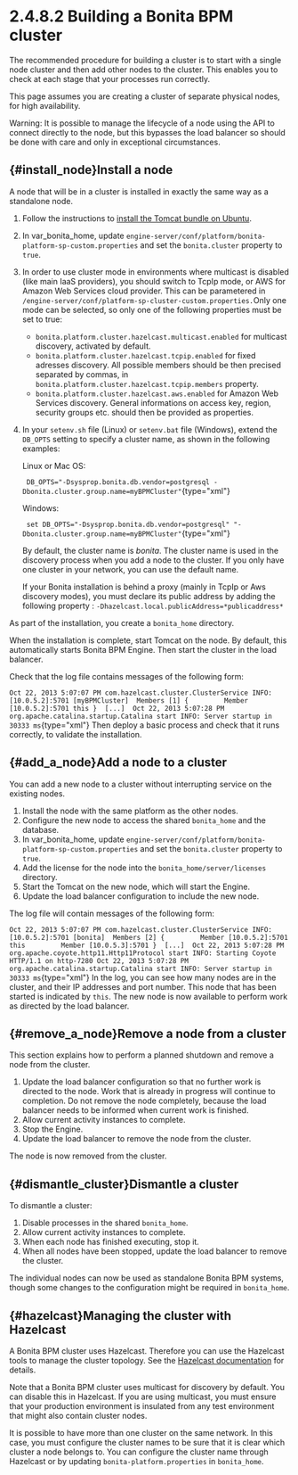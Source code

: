 
2.4.8.2 Building a Bonita BPM cluster
=====================================

The recommended procedure for building a cluster is to start with a single node cluster and then add other nodes to the cluster.
This enables you to check at each stage that your processes run correctly.

This page assumes you are creating a cluster of separate physical nodes, for high availability.

Warning: It is possible to manage the lifecycle of a node using the API to connect directly to the node, but this bypasses the load balancer so should be done with care and only in exceptional circumstances.

[](){#install_node}Install a node
---------------------------------

A node that will be in a cluster is installed in exactly the same way as a standalone node.

1.  Follow the instructions to [install the
    Tomcat bundle on Ubuntu](/ubuntu-openjdk-tomcat-postgresql-0).
2.  In var\_bonita\_home, update `engine-server/conf/platform/bonita-platform-sp-custom.properties` and set the `bonita.cluster` property to `true`.
3.  In order to use cluster mode in environments where multicast is disabled (like main IaaS providers), you should switch to TcpIp mode, or AWS for Amazon Web Services cloud provider. This can be parametered in `/engine-server/conf/platform-sp-cluster-custom.properties.`Only one mode can be selected, so only one of the following properties must be set to true:
    -   `bonita.platform.cluster.hazelcast.multicast.enabled` for multicast discovery, activated by default.
    -   `bonita.platform.cluster.hazelcast.tcpip.enabled` for fixed adresses discovery. All possible members should be then precised separated by commas, in `bonita.platform.cluster.hazelcast.tcpip.members` property.
    -   `bonita.platform.cluster.hazelcast.aws.enabled` for Amazon Web Services discovery. General informations on access key, region, security groups etc. should then be provided as properties.

4.  In your `setenv.sh` file (Linux) or `setenv.bat` file (Windows), extend the `DB_OPTS` setting to specify a cluster name, as shown in the following examples:

    Linux or Mac OS:

    ` DB_OPTS="-Dsysprop.bonita.db.vendor=postgresql -Dbonita.cluster.group.name=myBPMCluster"`{type="xml"}

    Windows:

    ` set DB_OPTS="-Dsysprop.bonita.db.vendor=postgresql" "-Dbonita.cluster.group.name=myBPMCluster"`{type="xml"}

    By default, the cluster name is *bonita*. The cluster name is used in the discovery process when you add a node to the cluster. If you only have one cluster in your network, you can use the default name.

    If your Bonita installation is behind a proxy (mainly in TcpIp or Aws discovery modes), you must declare its public address by adding the following property : `-Dhazelcast.local.publicAddress=*publicaddress*`

As part of the installation, you create a `bonita_home` directory.

When the installation is complete, start Tomcat on the node. By default, this automatically starts Bonita BPM Engine. Then start the cluster in the load balancer.

Check that the log file contains messages of the following form:

` Oct 22, 2013 5:07:07 PM com.hazelcast.cluster.ClusterService INFO: [10.0.5.2]:5701 [myBPMCluster]  Members [1] {         Member [10.0.5.2]:5701 this }  [...]  Oct 22, 2013 5:07:28 PM org.apache.catalina.startup.Catalina start INFO: Server startup in 30333 ms `{type="xml"}
Then deploy a basic process and check that it runs correctly, to validate the installation.

[](){#add_a_node}Add a node to a cluster
----------------------------------------

You can add a new node to a cluster without interrupting service on the existing nodes.

1.  Install the node with the same platform as the other nodes.
2.  Configure the new node to access the shared `bonita_home` and the database.
3.  In var\_bonita\_home, update `engine-server/conf/platform/bonita-platform-sp-custom.properties` and set the `bonita.cluster` property to `true`.
4.  Add the license for the node into the `bonita_home/server/licenses` directory.
5.  Start the Tomcat on the new node, which will start the Engine.
6.  Update the load balancer configuration to include the new node.

The log file will contain messages of the following form:

` Oct 22, 2013 5:07:07 PM com.hazelcast.cluster.ClusterService INFO: [10.0.5.2]:5701 [bonita]  Members [2] {         Member [10.0.5.2]:5701 this         Member [10.0.5.3]:5701 }  [...]  Oct 22, 2013 5:07:28 PM org.apache.coyote.http11.Http11Protocol start INFO: Starting Coyote HTTP/1.1 on http-7280 Oct 22, 2013 5:07:28 PM org.apache.catalina.startup.Catalina start INFO: Server startup in 30333 ms `{type="xml"}
In the log, you can see how many nodes are in the cluster, and their IP addresses and port number. This node that has been started is indicated by `this`. The new node is now available to perform work as directed by the load balancer.

[](){#remove_a_node}Remove a node from a cluster
------------------------------------------------

This section explains how to perform a planned shutdown and remove a node from the cluster.

1.  Update the load balancer configuration so that no further work is directed to the node. Work that is already in progress will continue to completion.
    Do not remove the node completely, because the load balancer needs to be informed when current work is finished.
2.  Allow current activity instances to complete.
3.  Stop the Engine.
4.  Update the load balancer to remove the node from the cluster.

The node is now removed from the cluster.

[](){#dismantle_cluster}Dismantle a cluster
-------------------------------------------

To dismantle a cluster:

1.  Disable processes in the shared `bonita_home`.
2.  Allow current activity instances to complete.
3.  When each node has finished executing, stop it.
4.  When all nodes have been stopped, update the load balancer to remove the cluster.

The individual nodes can now be used as standalone Bonita BPM systems, though some changes to the configuration might be required in `bonita_home`.

[](){#hazelcast}Managing the cluster with Hazelcast
---------------------------------------------------

A Bonita BPM cluster uses Hazelcast. Therefore you can use the Hazelcast tools to manage the cluster topology. See the [Hazelcast documentation](http://www.hazelcast.com/docs.jsp) for details.

Note that a Bonita BPM cluster uses multicast for discovery by default. You can disable this in Hazelcast.
If you are using multicast, you must ensure that your production environment is insulated from any test environment that might also contain cluster nodes.

It is possible to have more than one cluster on the same network. In this case, you must configure the cluster names to be sure that it is clear which cluster a node belongs to.
You can configure the cluster name through Hazelcast or by updating `bonita-platform.properties` in `bonita_home`.

